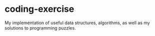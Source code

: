 # coding-exercise
My implementation of useful data structures, algorithms, as well as my solutions to programming puzzles.
